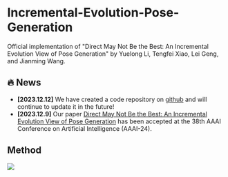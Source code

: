 # Incremental-Evolution-Pose-Generation
Official implementation of "Direct May Not Be the Best: An Incremental Evolution View of Pose Generation" by Yuelong Li, Tengfei Xiao, Lei Geng, and Jianming Wang.

## :fire: News
* **[2023.12.12]** We have created a code repository on [github](https://github.com/Xiaofei-CN/Incremental-Evolution-Pose-Generation) and will continue to update it in the future!
* **[2023.12.9]** Our paper [Direct May Not Be the Best: An Incremental Evolution View of Pose Generation]() has been accepted at the 38th AAAI Conference on Artificial Intelligence (AAAI-24).

## Method

<img src=images/overallflow.png>
